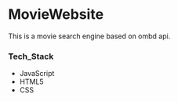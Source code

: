 # MovieWebsite
This is a movie search engine based on ombd api.



### Tech_Stack
* JavaScript
* HTML5
* CSS

